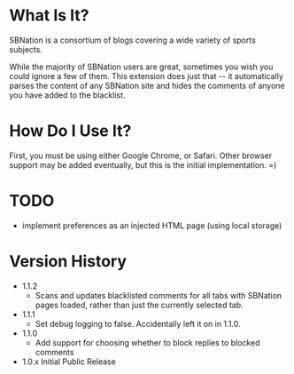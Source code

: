 # What Is It?

SBNation is a consortium of blogs covering a wide variety of sports subjects.

While the majority of SBNation users are great, sometimes you wish you could
ignore a few of them.  This extension does just that -- it automatically
parses the content of any SBNation site and hides the comments of anyone you
have added to the blacklist.

# How Do I Use It?

First, you must be using either Google Chrome, or Safari.  Other browser
support may be added eventually, but this is the initial implementation. =)

# TODO

* implement preferences as an injected HTML page (using local storage)

# <a name="Version_History" />Version History

* 1.1.2
  - Scans and updates blacklisted comments for all tabs with SBNation pages
    loaded, rather than just the currently selected tab.
* 1.1.1
  - Set debug logging to false. Accidentally left it on in 1.1.0.
* 1.1.0
  - Add support for choosing whether to block replies to blocked comments
* 1.0.x Initial Public Release
